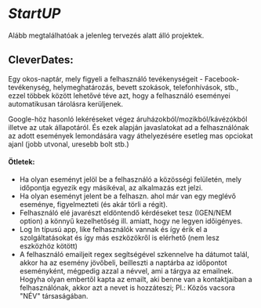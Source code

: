# *StartUP*
Alább megtalálhatóak a jelenleg tervezés alatt álló projektek.

## CleverDates:
Egy okos-naptár, mely figyeli a felhasználó tevékenységeit - Facebook-tevékenység, helymeghatározás, bevett szokások, telefonhívások, stb., ezzel többek között lehetővé téve azt, hogy a felhasználó eseményei automatikusan tárolásra kerüljenek.

Google-höz hasonló lekéréseket végez áruházokból/mozikból/kávézókból illetve az utak állapotáról. És ezek alapján javaslatokat ad a felhasználónak az adott események lemondására vagy áthelyezésére esetleg mas opciokat ajanl (jobb utvonal, uresebb bolt stb.)

#### Ötletek:
- Ha olyan eseményt jelöl be a felhasználó a közösségi felületén, mely időpontja egyezik egy másikéval, az alkalmazás ezt jelzi.
- Ha olyan eseményt jelent be a felhaszn. ahol már van egy meglévő eseménye, figyelmezteti (és akár törli a régit).
- Felhasználó elé javarészt eldöntendő kérdéseket tesz (IGEN/NEM option) a könnyű kezelhetőség ill. amiatt, hogy ne legyen időigényes.
- Log In típusú app, like felhasználók vannak és így érik el a szolgáltatásokat és így más eszközökről is elérhető (nem lesz eszközhöz kötött)
- A felhasználó emailjeit regex segítségével szkennelve ha dátumot talál, akkor ha az esemény jövőbeli, beilleszti a naptárba az időpontot eseményként, mégpedig azzal a névvel, ami a tárgya az emailnek. Hogyha olyan embertől kapta az emailt, aki benne van a kontaktjaiban a felhasználónak, akkor azt a nevet is hozzáteszi; Pl.: Közös vacsora "NÉV" társaságában. 
